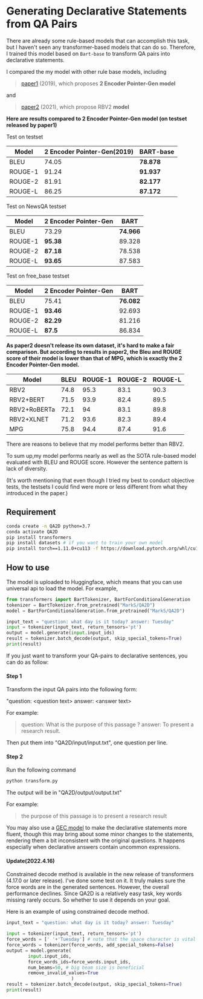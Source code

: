 # Generating Declarative Statements from QA Pairs

There are already some rule-based models that can accomplish this task, but I haven't seen any transformer-based models that can do so. Therefore, I trained this model based on `Bart-base` to transform QA pairs into declarative statements.

I compared the my model with other rule base models, including 

> [paper1](https://aclanthology.org/D19-5401.pdf) (2019), which proposes **2 Encoder Pointer-Gen model**

and

> [paper2](https://arxiv.org/pdf/2112.03849.pdf) (2021), which propose RBV2 **model**

**Here are results compared to 2 Encoder Pointer-Gen model (on testset released by paper1)**

Test on testset

| Model   | 2 Encoder Pointer-Gen(2019) | BART-base  |
| ------- | --------------------------- | ---------- |
| BLEU    | 74.05                       | **78.878** |
| ROUGE-1 | 91.24                       | **91.937** |
| ROUGE-2 | 81.91                       | **82.177** |
| ROUGE-L | 86.25                       | **87.172** |

Test on NewsQA testset

| Model   | 2 Encoder Pointer-Gen | BART       |
| ------- | --------------------- | ---------- |
| BLEU    | 73.29                 | **74.966** |
| ROUGE-1 | **95.38**             | 89.328     |
| ROUGE-2 | **87.18**             | 78.538     |
| ROUGE-L | **93.65**             | 87.583     |

Test on free_base testset

| Model   | 2 Encoder Pointer-Gen | BART       |
| ------- | --------------------- | ---------- |
| BLEU    | 75.41                 | **76.082** |
| ROUGE-1 | **93.46**             | 92.693     |
| ROUGE-2 | **82.29**             | 81.216     |
| ROUGE-L | **87.5**              | 86.834     |



**As paper2 doesn't release its own dataset, it's hard to make a fair comparison. But according to results in paper2, the Bleu and ROUGE score of their model is lower than that of MPG, which is exactly the 2 Encoder Pointer-Gen model.**

| Model        | BLEU | ROUGE-1 | ROUGE-2 | ROUGE-L |
| ------------ | ---- | ------- | ------- | ------- |
| RBV2         | 74.8 | 95.3    | 83.1    | 90.3    |
| RBV2+BERT    | 71.5 | 93.9    | 82.4    | 89.5    |
| RBV2+RoBERTa | 72.1 | 94      | 83.1    | 89.8    |
| RBV2+XLNET   | 71.2 | 93.6    | 82.3    | 89.4    |
| MPG          | 75.8 | 94.4    | 87.4    | 91.6    |

There are reasons to believe that my model performs better than RBV2.

To sum up,my model performs nearly as well as the SOTA rule-based model evaluated with BLEU and ROUGE score. However the sentence pattern is lack of diversity.

(It's worth mentioning that even though I tried my best to conduct objective tests, the testsets I could find were more or less different from what they introduced in the paper.)



## Requirement

```bash
conda create -n QA2D python=3.7
conda activate QA2D
pip install transformers
pip install datasets # if you want to train your own model
pip install torch==1.11.0+cu113 -f https://download.pytorch.org/whl/cu113/torch_stable.html
```



## How to use

The model is uploaded to Huggingface, which means that you can use universal api to load the model. For example,

```python
from transformers import BartTokenizer, BartForConditionalGeneration
tokenizer = BartTokenizer.from_pretrained("MarkS/QA2D")
model = BartForConditionalGeneration.from_pretrained("MarkS/QA2D")

input_text = "question: what day is it today? answer: Tuesday"
input = tokenizer(input_text, return_tensors='pt')
output = model.generate(input.input_ids)
result = tokenizer.batch_decode(output, skip_special_tokens=True)
print(result)
```



If you just want to transform your QA-pairs to declarative sentences, you can do as follow:

#### Step 1

Transform the input QA pairs into the following form:

"question: \<question text\> answer: \<answer text\>

For example:

> question: What is the purpose of this passage ? answer: To present a research result.

Then put them into "QA2D/input/input.txt", one question per line.

#### Step 2

Run the following command

```python
python transform.py
```

The output will be in "QA2D/output/output.txt"

For example:

> the purpose of this passage is to present a research result



You may also use a [GEC model](https://github.com/SoyMark/gector_roberta) to make the declarative statements more fluent, though this may bring about some minor changes to the statements, rendering them a bit inconsistent with the original questions. It happens especially when declarative answers contain uncommon expressions.



#### Update(2022.4.16)

Constrained decode method is available in the new release of transformers (4.17.0 or later release). I've done some test on it. It truly makes sure the force words are in the generated sentences. However, the overall performance declines. Since QA2D is a relatively easy task, key words missing rarely occurs. So whether to use it depends on your goal.

Here is an example of using constrained decode method.

```python
input_text = "question: what day is it today? answer: Tuesday"

input = tokenizer(input_text, return_tensors='pt')
force_words = [' '+'Tuesday'] # note that the space character is vital
force_words = tokenizer(force_words, add_special_tokens=False)
output = model.generate(
        input.input_ids,
        force_words_ids=force_words.input_ids,
        num_beams=50, # big beam size is beneficial
        remove_invalid_values=True
						)
result = tokenizer.batch_decode(output, skip_special_tokens=True)
print(result)
```

